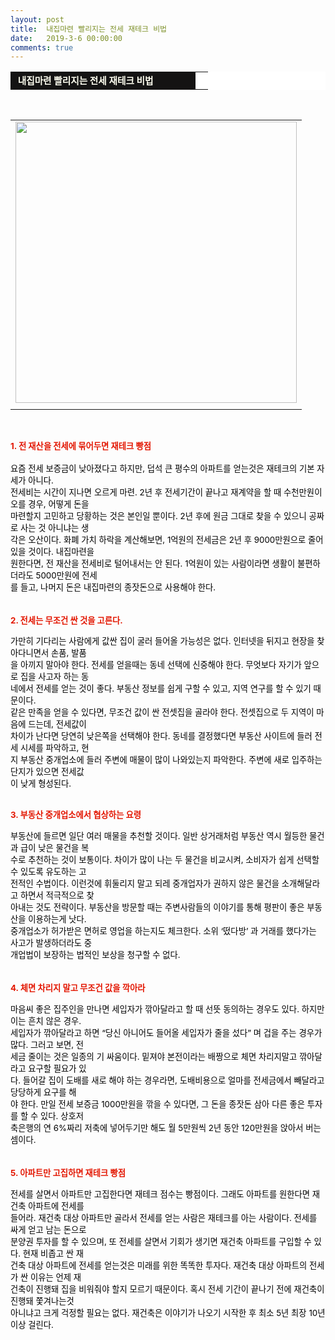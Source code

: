 ```yaml
---
layout: post
title:  내집마련 빨리지는 전세 재테크 비법
date:   2019-3-6 00:00:00
comments: true
---
```






<div><table width="99%" bgcolor="#ffffff" cellspacing="1" cellpadding="2"><tbody><tr><td width="280" bgcolor="#141313" style-="border-bottom:#141313 1px solid; border-left:#141313 1px solid; border-top:#141313 1px solid; &#13;&#10;border-right:#141313 1px solid"><span style="color: rgb(0, 0, 0); font-family: 맑은 고딕, dotum, verdana; font-size: 11pt;"><strong><span syle="font-size:11pt"><font color="#fffff0">&nbsp;내집마련 빨리지는 전세 재테크 비법</font></span></strong></span></td><td style="border-width: 0px 0px 1px; border-style: solid; border-color: rgb(255, 255, 255) rgb(255, 255, 255) rgb(20, 19, 19);"><span style="font-size: 11pt;"><font color="#000000">&nbsp;</font></span></td></tr></tbody></table><span style="font-size: 10pt;">﻿</span></div><div><table width="100%"><tbody><tr><td align="middle"><div class="imageblock center" style="text-align: center; clear: both;"><span data-url="https://t1.daumcdn.net/cfile/tistory/163DD7254C068F09C3?download" data-lightbox="lightbox"><img width="450" height="299" style="height: auto; cursor: pointer; max-width: 100%;" alt="" src="https://t1.daumcdn.net/cfile/tistory/163DD7254C068F09C3" filename="cfile5.uf@163DD7254C068F09C32A5C.jpg" filemime=""></span></div></td></tr><tr><td align="middle">

 

 </td></tr></tbody></table></div><p><br><font color="#000000"><span style="font-size: 10pt;"><strong><span style="font-size:9pt;"><br><span style="font-size: 10pt;"><font color="#e31600">1. 전 재산을 전세에 묶어두면 재테크 빵점</font></span></span></strong><span style="font-size:10pt;"><font color="#e31600"> </font></span></span><br><br><span style="font-size:10pt;">요즘 전세 보증금이 낮아졌다고 하지만, 덥석 큰 평수의 아파트를 얻는것은 재테크의 기본 자세가 아니다. <br>전세비는 시간이 </span></font><span style="font-size:9pt;"><font color="#000000"><span style="font-size: 10pt;">지나면 오르게 마련. 2년 후 전세기간이 끝나고 재계약을 할 때 수천만원이 오를 경우, 어떻게 돈을 <br> 마련할지 고민하고 당황</span></font></span><span style="font-size:9pt;"><font color="#000000"><span style="font-size: 10pt;">하는 것은 본인일 뿐이다. 2년 후에 원금 그대로 찾을 수 있으니 공짜로 사는 것 아니냐는 생<br> 각은 오산이다. 화폐 가치 하락</span></font></span><font color="#000000"><span style="font-size:10pt;">을 계산해보면, 1억원의 전세금은 2년 후 9000만원으로 줄어있을 것이다. </span><span style="font-size:10pt;">내집마련을 <br> 원한다면, 전 재산을 전세비로 털어내서는 안 된다. 1억원이 있는 사람이라면 생활이 불편하더라도 5000만원에 </span></font><font color="#000000"><span style="font-size:10pt;">전세<br> 를 들고, 나머지 돈은 내집마련의 종잣돈으로 사용해야 한다. <br></span><br><br><span style="font-size: 10pt;"><font color="#e31600"><strong><span style="font-size:10pt;">2. 전세는 무조건 싼 것을 고른다.</span></strong></font></span><br></font></p>
<p><span style="font-size:9pt;"><font color="#000000"><span style="font-size: 10pt;">가만히 기다리는 사람에게 값싼 집이 굴러 들어올 가능성은 없다. 인터넷을 뒤지고 현장을 찾아다니면서 손품, 발품<br> 을 아끼</span><span style="font-size: 10pt;">지 </span></font></span><span style="font-size:9pt;"><font color="#000000"><span style="font-size: 10pt;">말아야 한다. 전세를 얻을때는 동네 선택에 신중해야 한다. 무엇보다 자기가 앞으로 집을 사고자 하는 동<br> 네에서 전세를 </span><span style="font-size: 10pt;">얻는 </span></font></span><font color="#000000"><span style="font-size:10pt;">것이 좋다. 부동산 정보를 쉽게 구할 수 있고, 지역 연구를 할 수 있기 때문이다. </span><br><span style="font-size:10pt;">같은 만족을 얻을 수 있다면, 무조건 값이 싼 전셋집을 골라야 한다. 전셋집으로 두 지역이 마음에 드는데, 전세값이 <br> 차이가 </span><span style="font-size: 10pt;">난</span></font><span style="font-size:9pt;"><font color="#000000"><span style="font-size: 10pt;">다면 당연히 낮은쪽을 선택해야 한다. 동네를 결정했다면 부동산 사이트에 들러 전세 시세를 파악하고, 현<br> 지 부동산 중개</span><span style="font-size: 10pt;">업소</span></font></span><font color="#000000"><span style="font-size:10pt;">에 들러 주변에 매물이 많이 나와있는지 파악한다. 주변에 새로 입주하는 단지가 있으면 전세값<br> 이 낮게 형성된다.&nbsp;</span><br></font></p>
<p><br><font color="#000000"><span style="font-size: 10pt;"><font color="#e31600"><strong><span style="font-size:10pt;">3. 부동산 중개업소에서 협상하는 요령</span></strong></font></span><br></font><span style="font-size:9pt;"><font color="#000000"><br><span style="font-size: 10pt;">부동산에 들르면 일단 여러 매물을 추천할 것이다. 일반 상거래처럼 부동산 역시 월등한 물건과 급이 낮은 물건을 복<br> 수로 </span><span style="font-size: 10pt;">추천</span></font></span><span style="font-size:9pt;"><font color="#000000"><span style="font-size: 10pt;">하는 것이 보통이다. 차이가 많이 나는 두 물건을 비교시켜, 소비자가 쉽게 선택할 수 있도록 유도하는 고<br> 전적인 수법</span><span style="font-size: 10pt;">이다. </span></font></span><font color="#000000"><span style="font-size:10pt;">이런것에 휘둘리지 말고 되레 중개업자가 권하지 않은 물건을 소개해달라고 하면서 적극적으로 찾<br> 아내는 것도 전</span><span style="font-size: 10pt;">략이다. </span><span style="font-size:10pt;">부동산을 방문할 때는 주변사람들의 이야기를 통해 평판이 좋은 부동산을 이용하는게 낫다. <br>중개업소가 허가받은 </span><span style="font-size: 10pt;">면허로 영</span></font><span style="font-size:9pt;"><font color="#000000"><span style="font-size: 10pt;">업을 하는지도 체크한다. 소위 ‘떴다방’ 과 거래를 했다가는 사고가 발생하더라도 중<br> 개업법이 보장하는 법적인 보</span><span style="font-size: 10pt;">상을 청구할 </span></font></span><font color="#000000"><span style="font-size:10pt;">수 없다. </span><br><br><br><span style="font-size: 10pt;"><font color="#e31600"><strong><span style="font-size:10pt;">4. 체면 차리지 말고 무조건 값을 깍아라</span></strong></font></span><br></font><span style="font-size:9pt;"><font color="#000000"><br><span style="font-size: 10pt;">마음씨 좋은 집주인을 만나면 세입자가 깎아달라고 할 때 선뜻 동의하는 경우도 있다. 하지만 이는 흔치 않은 경우. <br>세입자</span><span style="font-size: 10pt;">가 </span></font></span><span style="font-size:9pt;"><font color="#000000"><span style="font-size: 10pt;">깎아달라고 하면 “당신 아니어도 들어올 세입자가 줄을 섰다” 며 겁을 주는 경우가 많다. 그러고 보면, 전<br> 세금 줄이는 것</span><span style="font-size: 10pt;">은 일</span></font></span><span style="font-size:9pt;"><font color="#000000"><span style="font-size: 10pt;">종의 기 싸움이다. 밑져야 본전이라는 배짱으로 체면 차리지말고 깎아달라고 요구할 필요가 있<br> 다. 들어갈 집이 도배</span><span style="font-size: 10pt;">를 새로 </span></font></span><font color="#000000"><span style="font-size:10pt;">해야 하는 경우라면, 도배비용으로 얼마를 전세금에서 빼달라고 당당하게 요구를 해<br> 야 한다. </span><span style="font-size:10pt;">만일 전세 보증금 1000만원을 깎을 수 있다면, 그 돈을 종잣돈 삼아 다른 좋은 투자를 할 수 있다. 상호저<br> 축은행의 연 6%짜</span><span style="font-size: 10pt;">리 </span></font><font color="#000000"><span style="font-size:10pt;">저축에 넣어두기만 해도 월 5만원씩 2년 동안 120만원을 앉아서 버는 셈이다. </span><br><br><br><span style="font-size: 10pt;"><font color="#e31600"><strong><span style="font-size:10pt;">5. 아파트만 고집하면 재테크 빵점</span></strong></font></span><br></font><span style="font-size:9pt;"><font color="#000000"><br><span style="font-size: 10pt;">전세를 살면서 아파트만 고집한다면 재테크 점수는 빵점이다. 그래도 아파트를 원한다면 재건축 아파트에 전세를 <br> 들어라. </span></font></span><span style="font-size:9pt;"><font color="#000000"><span style="font-size: 10pt;">재건축 대상 아파트만 골라서 전세를 얻는 사람은 재테크를 아는 사람이다. 전세를 싸게 얻고 남는 돈으로<br> 분양권 투자를 </span><span style="font-size: 10pt;">할 </span></font></span><span style="font-size:9pt;"><font color="#000000"><span style="font-size: 10pt;">수 있으며, 또 전세를 살면서 기회가 생기면 재건축 아파트를 구입할 수 있다. 현재 비좁고 싼 재<br> 건축 대상 아파트에 전</span><span style="font-size: 10pt;">세를 </span></font></span><font color="#000000"><span style="font-size:10pt;">얻는것은 미래를 위한 똑똑한 투자다. </span><span style="font-size:10pt;">재건축 대상 아파트의 전세가 싼 이유는 언제 재<br> 건축이 진행돼 집을 비워줘야 할지 모르기 때문이다. 혹시 전세 기간이 끝</span><span style="font-size: 10pt;">나기 </span></font><span style="font-size:9pt;"><font color="#000000"><span style="font-size: 10pt;">전에 재건축이 진행돼 쫓겨나는것 <br> 아니냐고 크게 걱정할 필요는 없다. 재건축은 이야기가 나오기 시작한 후 최소 5년 </span><span style="font-size: 10pt;">최장 10</span></font></span><font color="#000000"><span style="font-size:10pt;">년 이상 걸린다.</span></font><br></p>